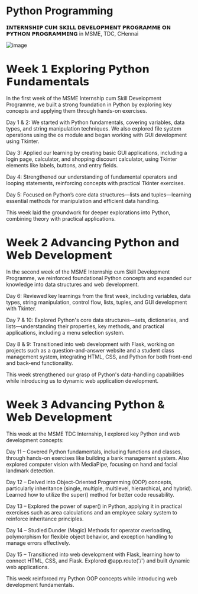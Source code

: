 # Python Programming

𝗜𝗡𝗧𝗘𝗥𝗡𝗦𝗛𝗜𝗣 𝗖𝗨𝗠 𝗦𝗞𝗜𝗟𝗟 𝗗𝗘𝗩𝗘𝗟𝗢𝗣𝗠𝗘𝗡𝗧 𝗣𝗥𝗢𝗚𝗥𝗔𝗠𝗠𝗘 𝗢𝗡 𝗣𝗬𝗧𝗛𝗢𝗡 𝗣𝗥𝗢𝗚𝗥𝗔𝗠𝗠𝗜𝗡𝗚 in MSME, TDC, CHennai

![image](https://github.com/user-attachments/assets/04c078ba-e3d2-45f9-9d30-a2ad0db9978d)


# 𝗪𝗲𝗲𝗸 𝟭 𝗘𝘅𝗽𝗹𝗼𝗿𝗶𝗻𝗴 𝗣𝘆𝘁𝗵𝗼𝗻 𝗙𝘂𝗻𝗱𝗮𝗺𝗲𝗻𝘁𝗮𝗹𝘀

In the first week of the MSME Internship cum Skill Development Programme, we built a strong foundation in Python by exploring key concepts and applying them through hands-on exercises.

Day 1 & 2: We started with Python fundamentals, covering variables, data types, and string manipulation techniques. We also explored file system operations using the os module and began working with GUI development using Tkinter.

Day 3: Applied our learning by creating basic GUI applications, including a login page, calculator, and shopping discount calculator, using Tkinter elements like labels, buttons, and entry fields.

Day 4: Strengthened our understanding of fundamental operators and looping statements, reinforcing concepts with practical Tkinter exercises.

Day 5: Focused on Python’s core data structures—lists and tuples—learning essential methods for manipulation and efficient data handling.

This week laid the groundwork for deeper explorations into Python, combining theory with practical applications.

# 𝗪𝗲𝗲𝗸 𝟮 𝗔𝗱𝘃𝗮𝗻𝗰𝗶𝗻𝗴 𝗣𝘆𝘁𝗵𝗼𝗻 𝗮𝗻𝗱 𝗪𝗲𝗯 𝗗𝗲𝘃𝗲𝗹𝗼𝗽𝗺𝗲𝗻𝘁

In the second week of the MSME Internship cum Skill Development Programme, we reinforced foundational Python concepts and expanded our knowledge into data structures and web development.

Day 6: Reviewed key learnings from the first week, including variables, data types, string manipulation, control flow, lists, tuples, and GUI development with Tkinter.

Day 7 & 10: Explored Python's core data structures—sets, dictionaries, and lists—understanding their properties, key methods, and practical applications, including a menu selection system.

Day 8 & 9: Transitioned into web development with Flask, working on projects such as a question-and-answer website and a student class management system, integrating HTML, CSS, and Python for both front-end and back-end functionality.

This week strengthened our grasp of Python's data-handling capabilities while introducing us to dynamic web application development.

# 𝗪𝗲𝗲𝗸 𝟯 𝗔𝗱𝘃𝗮𝗻𝗰𝗶𝗻𝗴 𝗣𝘆𝘁𝗵𝗼𝗻 & 𝗪𝗲𝗯 𝗗𝗲𝘃𝗲𝗹𝗼𝗽𝗺𝗲𝗻𝘁

This week at the MSME TDC Internship, I explored key Python and web development concepts:

Day 11 – Covered Python fundamentals, including functions and classes, through hands-on exercises like building a bank management system. Also explored computer vision with MediaPipe, focusing on hand and facial landmark detection.

Day 12 – Delved into Object-Oriented Programming (OOP) concepts, particularly inheritance (single, multiple, multilevel, hierarchical, and hybrid). Learned how to utilize the super() method for better code reusability.

Day 13 – Explored the power of super() in Python, applying it in practical exercises such as area calculations and an employee salary system to reinforce inheritance principles.

Day 14 – Studied Dunder (Magic) Methods for operator overloading, polymorphism for flexible object behavior, and exception handling to manage errors effectively.

Day 15 – Transitioned into web development with Flask, learning how to connect HTML, CSS, and Flask. Explored @app.route('/') and built dynamic web applications.

This week reinforced my Python OOP concepts while introducing web development fundamentals.
